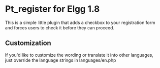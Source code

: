 # Pt_register for Elgg 1.8 #

This is a simple little plugin that adds a checkbox to your registration form
and forces users to check it before they can proceed.

## Customization ##

If you'd like to customize the wording or translate it into other languages,
just override the language strings in languages/en.php